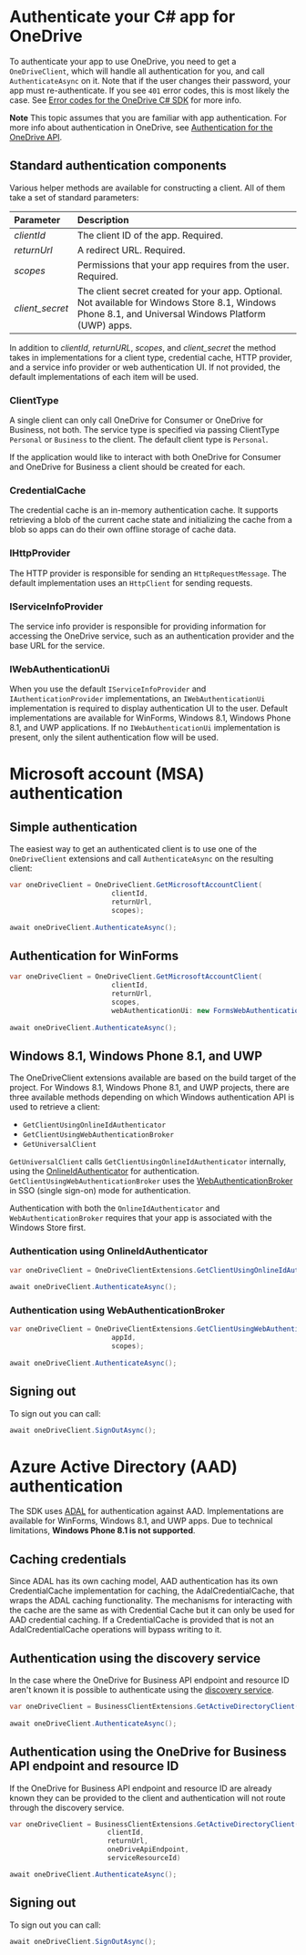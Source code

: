 Authenticate your C# app for OneDrive
=====

To authenticate your app to use OneDrive, you need to get a `OneDriveClient`, which will handle all authentication for you, and call `AuthenticateAsync` on it. Note that if the user changes their password, your app must re-authenticate.  If you see `401` error codes, this is most likely the case. See [Error codes for the OneDrive C# SDK](errors.md) for more info.

**Note** This topic assumes that you are familiar with app authentication. For more info about authentication in OneDrive, see [Authentication for the OneDrive API](https://dev.onedrive.com/auth/readme.htm).

## Standard authentication components

Various helper methods are available for constructing a client. All of them take a set of standard parameters:

| Parameter | Description |
|:----------|:------------|
| _clientId_ | The client ID of the app. Required. |
| _returnUrl_ | A redirect URL. Required. |
| _scopes_ | Permissions that your app requires from the user. Required. |
| _client\_secret_ | The client secret created for your app. Optional. Not available for Windows Store 8.1, Windows Phone 8.1, and Universal Windows Platform (UWP) apps. |

In addition to _clientId_, _returnURL_, _scopes_, and _client\_secret_ the method takes in implementations for a client type, credential cache, HTTP provider, and a service info provider or web authentication UI. If not provided, the default implementations of each item will be used.

### ClientType
A single client can only call OneDrive for Consumer or OneDrive for Business, not both. The service type is specified via passing ClientType `Personal` or `Business` to the client. The default client type is `Personal`.

If the application would like to interact with both OneDrive for Consumer and OneDrive for Business a client should be created for each.

### CredentialCache

The credential cache is an in-memory authentication cache. It supports retrieving a blob of the current cache state and initializing the cache from a blob so apps can do their own offline storage of cache data.

### IHttpProvider

The HTTP provider is responsible for sending an `HttpRequestMessage`. The default implementation uses an `HttpClient` for sending requests.

### IServiceInfoProvider

The service info provider is responsible for providing information for accessing the OneDrive service, such as an authentication provider and the base URL for the service.

### IWebAuthenticationUi

When you use the default `IServiceInfoProvider` and `IAuthenticationProvider` implementations, an `IWebAuthenticationUi` implementation is required to display authentication UI to the user. Default implementations are available for WinForms, Windows 8.1, Windows Phone 8.1, and UWP applications. If no `IWebAuthenticationUi` implementation is present, only the silent authentication flow will be used.

# Microsoft account (MSA) authentication
## Simple authentication
The easiest way to get an authenticated client is to use one of the `OneDriveClient` extensions and call `AuthenticateAsync` on the resulting client:

```csharp
var oneDriveClient = OneDriveClient.GetMicrosoftAccountClient(
                         clientId,
                         returnUrl,
                         scopes);
                         
await oneDriveClient.AuthenticateAsync();
```

## Authentication for WinForms

```csharp
var oneDriveClient = OneDriveClient.GetMicrosoftAccountClient(
                         clientId,
                         returnUrl,
                         scopes,
                         webAuthenticationUi: new FormsWebAuthenticationUi());
                         
await oneDriveClient.AuthenticateAsync();
```

## Windows 8.1, Windows Phone 8.1, and UWP

The OneDriveClient extensions available are based on the build target of the project. For Windows 8.1, Windows Phone 8.1, and UWP projects, there are three available methods depending on which Windows authentication API is used to retrieve a client:

* `GetClientUsingOnlineIdAuthenticator`
* `GetClientUsingWebAuthenticationBroker`
* `GetUniversalClient`

`GetUniversalClient` calls `GetClientUsingOnlineIdAuthenticator` internally, using the [OnlineIdAuthenticator](https://msdn.microsoft.com/en-us/library/windows/apps/windows.security.authentication.onlineid.onlineidauthenticator.aspx) for authentication. `GetClientUsingWebAuthenticationBroker` uses the [WebAuthenticationBroker](https://msdn.microsoft.com/en-us/library/windows/apps/windows.security.authentication.web.webauthenticationbroker.aspx) in SSO (single sign-on) mode for authentication.

Authentication with both the `OnlineIdAuthenticator` and `WebAuthenticationBroker` requires that your app is associated with the Windows Store first.

### Authentication using OnlineIdAuthenticator

```csharp
var oneDriveClient = OneDriveClientExtensions.GetClientUsingOnlineIdAuthenticator(scopes);
                         
await oneDriveClient.AuthenticateAsync();
```

### Authentication using WebAuthenticationBroker

```csharp
var oneDriveClient = OneDriveClientExtensions.GetClientUsingWebAuthenticationBroker(
                         appId,
                         scopes);
                         
await oneDriveClient.AuthenticateAsync();
```

## Signing out

To sign out you can call:

```csharp
await oneDriveClient.SignOutAsync();
```

# Azure Active Directory (AAD) authentication

The SDK uses [ADAL](https://github.com/AzureAD/azure-activedirectory-library-for-dotnet) for authentication against AAD. Implementations are available for WinForms, Windows 8.1, and UWP apps. Due to technical limitations, **Windows Phone 8.1 is not supported**.

## Caching credentials

Since ADAL has its own caching model, AAD authentication has its own CredentialCache implementation for caching, the AdalCredentialCache, that wraps the ADAL caching functionality. The mechanisms for interacting with the cache are the same as with Credential Cache but it can only be used for AAD credential caching. If a CredentialCache is provided that is not an AdalCredentialCache operations will bypass writing to it.

## Authentication using the discovery service

In the case where the OneDrive for Business API endpoint and resource ID aren't known it is possible to authenticate using the [discovery service](https://msdn.microsoft.com/en-us/office/office365/howto/discover-service-endpoints).

```csharp
var oneDriveClient = BusinessClientExtensions.GetActiveDirectoryClient(clientId, returnUrl);
                         
await oneDriveClient.AuthenticateAsync();
```

## Authentication using the OneDrive for Business API endpoint and resource ID

If the OneDrive for Business API endpoint and resource ID are already known they can be provided to the client and authentication will not route through the discovery service.

```csharp
var oneDriveClient = BusinessClientExtensions.GetActiveDirectoryClient(
                        clientId,
                        returnUrl,
                        oneDriveApiEndpoint,
                        serviceResourceId)

await oneDriveClient.AuthenticateAsync();
```

## Signing out

To sign out you can call:

```csharp
await oneDriveClient.SignOutAsync();
```
